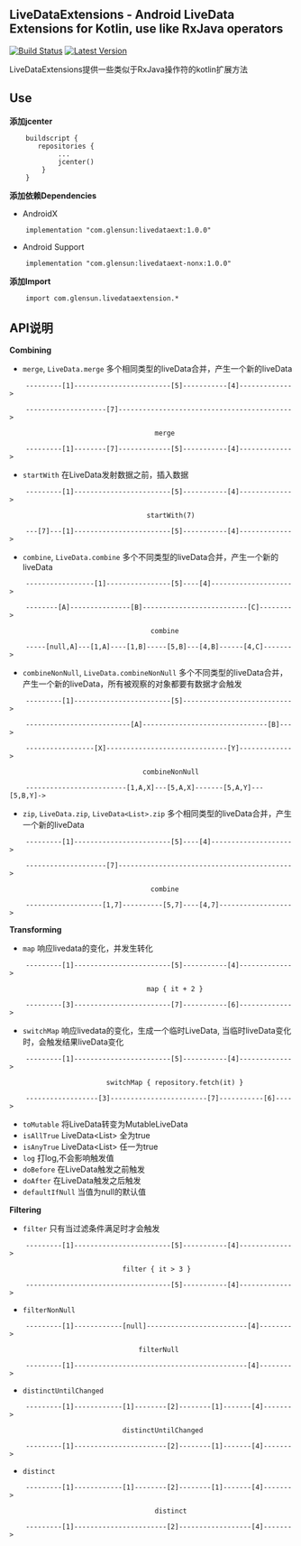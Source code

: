 LiveDataExtensions - Android LiveData Extensions for Kotlin, use like RxJava operators
--------------------------------------------------------------------------------------
[![Build Status](https://travis-ci.com/GunNan/LiveDataExtensions.svg?branch=master)](https://travis-ci.com/github/GunNan/LiveDataExtensions) [![Latest Version](https://img.shields.io/github/v/release/GunNan/LiveDataExtensions?include_prereleases)](https://github.com/GunNan/LiveDataExtensions)

LiveDataExtensions提供一些类似于RxJava操作符的kotlin扩展方法

## Use

**添加jcenter**

```
    buildscript {
       repositories {
            ...
            jcenter()
        }
    }
```

**添加依赖Dependencies**

- AndroidX
```
    implementation "com.glensun:livedataext:1.0.0"
```

- Android Support
```
    implementation "com.glensun:livedataext-nonx:1.0.0"
```

**添加Import**

```
    import com.glensun.livedataextension.*
```



## API说明

**Combining**

 - `merge`, `LiveData.merge`  多个相同类型的liveData合并，产生一个新的liveData
```
    ---------[1]------------------------[5]-----------[4]------------->

    --------------------[7]------------------------------------------->

                                    merge

    ---------[1]--------[7]-------------[5]-----------[4]------------->
```

 - `startWith`  在LiveData发射数据之前，插入数据
```
    ---------[1]------------------------[5]-----------[4]------------->

                                  startWith(7)

    ---[7]---[1]------------------------[5]-----------[4]------------->
```

 - `combine`, `LiveData.combine`  多个不同类型的liveData合并，产生一个新的liveData
```
    -----------------[1]----------------[5]----[4]-------------------->

    --------[A]---------------[B]--------------------------[C]-------->

                                   combine

    -----[null,A]---[1,A]----[1,B]-----[5,B]---[4,B]------[4,C]------->
```

 - `combineNonNull`, `LiveData.combineNonNull`  多个不同类型的liveData合并，产生一个新的liveData，所有被观察的对象都要有数据才会触发
```
    ---------[1]------------------------[5]--------------------------->

    --------------------------[A]-------------------------------[B]--->

    -----------------[X]------------------------------[Y]------------->

                                 combineNonNull

    -------------------------[1,A,X]---[5,A,X]-------[5,A,Y]---[5,B,Y]->
```

 - `zip`, `LiveData.zip`, `LiveData<List>.zip`  多个相同类型的liveData合并，产生一个新的liveData<List>
```
    ---------[1]------------------------[5]----[4]-------------------->

    --------------------[7]------------------------------------------->

                                   combine

    -------------------[1,7]----------[5,7]----[4,7]------------------>
```

**Transforming**

 - `map` 响应livedata的变化，并发生转化

```
    ---------[1]------------------------[5]-----------[4]------------->

                                  map { it + 2 }

    ---------[3]------------------------[7]-----------[6]------------->
```

 - `switchMap` 响应livedata的变化，生成一个临时LiveData, 当临时liveData变化时，会触发结果liveData变化

```
    ---------[1]------------------------[5]-----------[4]------------->

                        switchMap { repository.fetch(it) }

    ------------------[3]------------------------[7]-----------[6]---->
```

 - `toMutable` 将LiveData转变为MutableLiveData
 - `isAllTrue` LiveData<List<Boolean>> 全为true
 - `isAnyTrue` LiveData<List<Boolean>> 任一为true
 - `log` 打log,不会影响触发值
 - `doBefore` 在LiveData触发之前触发
 - `doAfter` 在LiveData触发之后触发
 - `defaultIfNull` 当值为null的默认值

**Filtering**

 - `filter` 只有当过滤条件满足时才会触发

```
    ---------[1]------------------------[5]-----------[4]------------->

                            filter { it > 3 }

    ------------------------------------[5]-----------[4]------------->
```

 - `filterNonNull` 

```
    ---------[1]------------[null]-------------------------[4]-------->

                                filterNull

    ---------[1]-------------------------------------------[4]-------->
```

 - `distinctUntilChanged` 

```
    ---------[1]------------[1]--------[2]--------[1]-------[4]------->

                            distinctUntilChanged

    ---------[1]-----------------------[2]--------[1]-------[4]------->
```

 - `distinct` 

```
    ---------[1]------------[1]--------[2]--------[1]-------[4]------->

                                    distinct

    ---------[1]-----------------------[2]------------------[4]------->
```

